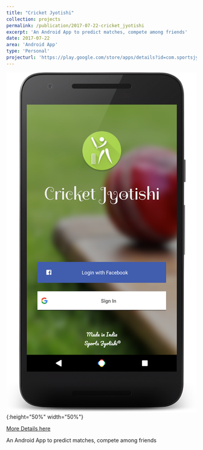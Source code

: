 ```yaml
---
title: "Cricket Jyotishi"
collection: projects
permalink: /publication/2017-07-22-cricket_jyotishi
excerpt: 'An Android App to predict matches, compete among friends'
date: 2017-07-22
area: 'Android App'
type: 'Personal'
projecturl: 'https://play.google.com/store/apps/details?id=com.sportsjyotishi.cricketjyotishi'
---
```


![Login Screen](/images/cj_login.webp "Login Screen"){:height="50%" width="50%"}


<a href='https://play.google.com/store/apps/details?id=com.sportsjyotishi.cricketjyotishi'>More Details here</a>

An Android App to predict matches, compete among friends
